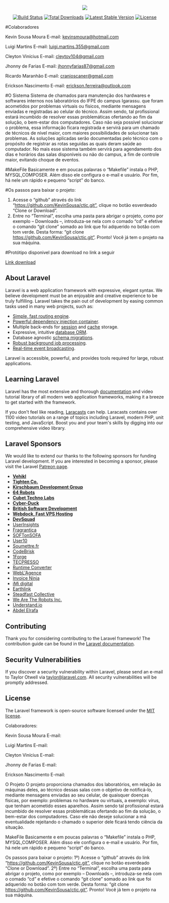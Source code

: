 <p align="center"><img src="https://laravel.com/assets/img/components/logo-laravel.svg"></p>

<p align="center">
<a href="https://travis-ci.org/laravel/framework"><img src="https://travis-ci.org/laravel/framework.svg" alt="Build Status"></a>
<a href="https://packagist.org/packages/laravel/framework"><img src="https://poser.pugx.org/laravel/framework/d/total.svg" alt="Total Downloads"></a>
<a href="https://packagist.org/packages/laravel/framework"><img src="https://poser.pugx.org/laravel/framework/v/stable.svg" alt="Latest Stable Version"></a>
<a href="https://packagist.org/packages/laravel/framework"><img src="https://poser.pugx.org/laravel/framework/license.svg" alt="License"></a>
</p>

#Colaboradores

Kevin Sousa Moura
E-mail: kevinsmoura@hotmail.com

Luigi Martins
E-mail: luigi.martins.355@gmail.com

Cleyton Vinícius
E-mail: cleytov104@gmail.com

Jhonny de Farias
E-mail: jhonnyfarias87@gmail.com

Ricardo Maranhão
E-mail: cranioscaner@gmail.com

Erickson Nascimento
E-mail: erickson.ferreira@outlook.com

#O Sistema
   Sistema de chamados para manutenção dos hardwares e softwares internos nos laboratórios do IFPE do campus Igarassu. que foram acometidos por problemas virtuais ou físicos, mediante mensagens enviadas e registradas ao celular do técnico. Assim sendo, tal profissional estará incumbido de resolver essas problemáticas ofertando ao fim da solução, o bem-estar dos computadores. Caso não seja possível solucionar o problema, essa informação ficara registrada e servirá para um chamado de técnicos de nível maior, com maiores possibilidades de solucionar tais problemas. As soluções aplicadas serão documentadas pelo técnico com o propósito de registrar as rotas seguidas as quais deram saúde ao computador. No mais esse sistema também servirá para agendamento dos dias e horários das salas disponíveis ou não do campus, a  fim de controle maior, evitando choque de eventos. 

#MakeFile
Basicamente e em poucas palavras o “Makefile” instala o PHP, MYSQL,COMPOSER. Além disso ele configura o e-mail e usuário. Por fim, há nele um rápido e pequeno “script” do banco.

#Os passos para baixar o projeto:
1. Acesse o “github” através do link “https://github.com/KevinSousa/ctic.git”, clique no botão esverdeado “Clone or Download”.
2. Entre no “Terminal”, escolha uma pasta para abrigar o projeto, como por exemplo – Downloads –, introduza-se nela com o comado “cd” e efetive o comando “git clone” somado ao link que foi adquerido no botão com tom verde. Desta forma: “git clone https://github.com/KevinSousa/ctic.git”. Pronto! Você já tem o projeto na sua máquina.


#Protótipo disponivel para download no link a seguir

<a href="https://drive.google.com/open?id=1Wi4tLw8tusp6PkNXbK1r-3S0-x5q8zHI">Link download </a>



## About Laravel

Laravel is a web application framework with expressive, elegant syntax. We believe development must be an enjoyable and creative experience to be truly fulfilling. Laravel takes the pain out of development by easing common tasks used in many web projects, such as:

- [Simple, fast routing engine](https://laravel.com/docs/routing).
- [Powerful dependency injection container](https://laravel.com/docs/container).
- Multiple back-ends for [session](https://laravel.com/docs/session) and [cache](https://laravel.com/docs/cache) storage.
- Expressive, intuitive [database ORM](https://laravel.com/docs/eloquent).
- Database agnostic [schema migrations](https://laravel.com/docs/migrations).
- [Robust background job processing](https://laravel.com/docs/queues).
- [Real-time event broadcasting](https://laravel.com/docs/broadcasting).

Laravel is accessible, powerful, and provides tools required for large, robust applications.

## Learning Laravel

Laravel has the most extensive and thorough [documentation](https://laravel.com/docs) and video tutorial library of all modern web application frameworks, making it a breeze to get started with the framework.

If you don't feel like reading, [Laracasts](https://laracasts.com) can help. Laracasts contains over 1100 video tutorials on a range of topics including Laravel, modern PHP, unit testing, and JavaScript. Boost you and your team's skills by digging into our comprehensive video library.

## Laravel Sponsors

We would like to extend our thanks to the following sponsors for funding Laravel development. If you are interested in becoming a sponsor, please visit the Laravel [Patreon page](https://patreon.com/taylorotwell).

- **[Vehikl](https://vehikl.com/)**
- **[Tighten Co.](https://tighten.co)**
- **[Kirschbaum Development Group](https://kirschbaumdevelopment.com)**
- **[64 Robots](https://64robots.com)**
- **[Cubet Techno Labs](https://cubettech.com)**
- **[Cyber-Duck](https://cyber-duck.co.uk)**
- **[British Software Development](https://www.britishsoftware.co)**
- **[Webdock, Fast VPS Hosting](https://www.webdock.io/en)**
- **[DevSquad](https://devsquad.com)**
- [UserInsights](https://userinsights.com)
- [Fragrantica](https://www.fragrantica.com)
- [SOFTonSOFA](https://softonsofa.com/)
- [User10](https://user10.com)
- [Soumettre.fr](https://soumettre.fr/)
- [CodeBrisk](https://codebrisk.com)
- [1Forge](https://1forge.com)
- [TECPRESSO](https://tecpresso.co.jp/)
- [Runtime Converter](http://runtimeconverter.com/)
- [WebL'Agence](https://weblagence.com/)
- [Invoice Ninja](https://www.invoiceninja.com)
- [iMi digital](https://www.imi-digital.de/)
- [Earthlink](https://www.earthlink.ro/)
- [Steadfast Collective](https://steadfastcollective.com/)
- [We Are The Robots Inc.](https://watr.mx/)
- [Understand.io](https://www.understand.io/)
- [Abdel Elrafa](https://abdelelrafa.com)

## Contributing

Thank you for considering contributing to the Laravel framework! The contribution guide can be found in the [Laravel documentation](https://laravel.com/docs/contributions).

## Security Vulnerabilities

If you discover a security vulnerability within Laravel, please send an e-mail to Taylor Otwell via [taylor@laravel.com](mailto:taylor@laravel.com). All security vulnerabilities will be promptly addressed.

## License

The Laravel framework is open-source software licensed under the [MIT license](https://opensource.org/licenses/MIT).

Colaboradores:

Kevin Sousa Moura
E-mail: 

Luigi Martins
E-mail: 

Cleyton Vinícius
E-mail: 

Jhonny de Farias
E-mail: 

Erickson Nascimento
E-mail: 

O Projeto
   O projeto proporciona chamados dos laboratórios, em relação às máquinas deles, ao técnico dessas salas com o objetivo de notificá-lo, mediante mensagens enviadas ao seu celular, de quaisquer doenças físicas, por exemplo: problemas no hardware ou virtuais, a exemplo: vírus, que tenham acometido esses aparelhos. Assim sendo tal profissional estará incumbido de resolver essas problemáticas ofertando ao fim da solução, o bem-estar dos computadores. Caso ele não deseje solucionar a má eventualidade rejeitando o chamado o superior dele ficará tendo ciência da situação. 

MakeFile
Basicamente e em poucas palavras o “Makefile” instala o PHP, MYSQL,COMPOSER. Além disso ele configura o e-mail e usuário. Por fim, há nele um rápido e pequeno “script” do banco.

Os passos para baixar o projeto:
1º) Acesse o “github” através do link “https://github.com/KevinSousa/ctic.git”, clique no botão esverdeado “Clone or Download”.
2º) Entre no “Terminal”, escolha uma pasta para abrigar o projeto, como por exemplo – Downloads –, introduza-se nela com o comado “cd” e efetive o comando “git clone” somado ao link que foi adquerido no botão com tom verde. Desta forma: “git clone https://github.com/KevinSousa/ctic.git”. Pronto! Você já tem o projeto na sua máquina.

